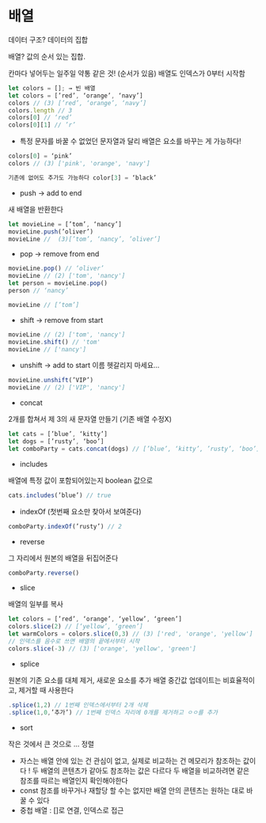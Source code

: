 # 배열

데이터 구조? 데이터의 집합

배열? 값의 순서 있는 집합.

칸마다 넣어두는 일주일 약통 같은 것! (순서가 있음)
배열도 인덱스가 0부터 시작함

```jsx
let colors = []; → 빈 배열
let colors = [’red’, ‘orange’, ‘navy’]
colors // (3) [’red’, ‘orange’, ‘navy’]
colors.length // 3
colors[0] // ‘red’
colors[0][1] // ’r’
```

- 특정 문자를 바꿀 수 없었던 문자열과 달리 배열은 요소를 바꾸는 게 가능하다!

```jsx
colors[0] = ‘pink’
colors // (3) ['pink', 'orange', 'navy']

기존에 없어도 추가도 가능하다 color[3] = ‘black’
```

- push → add to end

새 배열을 반환한다

```jsx
let movieLine = [’tom’, ‘nancy’]
movieLine.push(’oliver’)
movieLine //  (3)[’tom’, ‘nancy’, ’oliver’]
```

- pop → remove from end

```jsx
movieLine.pop() // ‘oliver’
movieLine // (2) ['tom', 'nancy']
let person = movieLine.pop()
person // ‘nancy’

movieLine // [’tom’]
```

- shift → remove from start

```jsx
movieLine // (2) ['tom', 'nancy']
movieLine.shift() // 'tom'
movieLine // ['nancy']
```

- unshift → add to start 이름 헷갈리지 마세요…

```jsx
movieLine.unshift(’VIP’)
movieLine // (2) ['VIP', 'nancy']
```

- concat

2개를 합쳐서 제 3의 새 문자열 만들기 (기존 배열 수정X)

```jsx
let cats = [’blue’, ‘kitty’]
let dogs = [’rusty’, ‘boo’]
let comboParty = cats.concat(dogs) // [’blue’, ‘kitty’, ’rusty’, ‘boo’]
```

- includes

배열에 특정 값이 포함되어있는지 boolean 값으로 

```jsx
cats.includes(’blue’) // true
```

- indexOf (첫번째 요소만 찾아서 보여준다)

```jsx
comboParty.indexOf(’rusty’) // 2
```

- reverse

그 자리에서 원본의 배열을 뒤집어준다

```jsx
comboParty.reverse()
```

- slice

배열의 일부를 복사

```jsx
let colors = [’red’, ‘orange’, ‘yellow’, ‘green’]
colors.slice(2) // [‘yellow’, ‘green’]
let warmColors = colors.slice(0,3) // (3) ['red', 'orange', 'yellow']
// 인덱스를 음수로 쓰면 배열의 끝에서부터 시작
colors.slice(-3) // (3) ['orange', 'yellow', 'green']
```

- splice

원본의 기존 요소를 대체 제거, 새로운 요소를 추가
배열 중간값 업데이트는 비효율적이고, 제거할 때 사용한다

```jsx
.splice(1,2) // 1번째 인덱스에서부터 2개 삭제
.splice(1,0,’추가’) // 1번째 인덱스 자리에 0개를 제거하고 ㅇㅇ를 추가
```

- sort

작은 것에서 큰 것으로 … 정렬

- 자스는 배열 안에 있는 건 관심이 없고, 실제로 비교하는 건 메모리가 참조하는 값이다 ! 
두 배열의 콘텐츠가 같아도 참조하는 값은 다르다
두 배열을 비교하려면 같은 참조를 따르는 배열인지 확인해야한다
- const 참조를 바꾸거나 재할당 할 수는 없지만 배열 안의 콘텐츠는 원하는 대로 바꿀 수 있다
- 중첩 배열 : []로 연결, 인덱스로 접근

